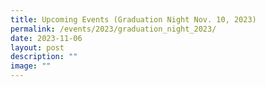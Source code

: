 ```yaml
---
title: Upcoming Events (Graduation Night Nov. 10, 2023)
permalink: /events/2023/graduation_night_2023/
date: 2023-11-06
layout: post
description: ""
image: ""
---
```



